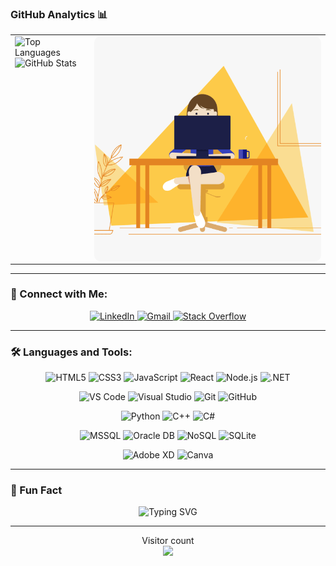 ### GitHub Analytics 📊

<div align="center">
  <table style="border-collapse: collapse; border: none; width: 100%;">
    <tr>
      <td valign="top" style="border: none;">
        <img height="180em" src="https://github-readme-stats.vercel.app/api/top-langs/?username=SemanurOrhan&layout=compact&theme=radical" alt="Top Languages" />
        <br />
        <img height="180em" src="https://github-readme-stats.vercel.app/api?username=SemanurOrhan&show_icons=true&theme=radical" alt="GitHub Stats" />
      </td>
      <td style="border: none; display: flex; align-items: center; justify-content: center;">
        <img align="right" alt="GIF" src="https://raw.githubusercontent.com/SemanurOrhan/SemanurOrhan/main/orange_blue_code_girl.gif" style="width: 400px; height: 360px; object-fit: cover; border-radius: 10px;" />
      </td>
    </tr>
  </table>
</div>

---

### 🔗 Connect with Me:

<p align="center">
  <a href="https://www.linkedin.com/in/semanur-orhan-262372259/?originalSubdomain=tr" target="_blank">
    <img src="https://img.shields.io/badge/LinkedIn-0077B5?&logo=linkedin&logoColor=white" alt="LinkedIn"/>
  </a>
  <a href="mailto:semanurorhan24@gmail.com">
    <img src="https://img.shields.io/badge/Gmail-D14836?&logo=gmail&logoColor=white" alt="Gmail"/>
  </a>
  <a href="https://stackoverflow.com/users/22823690/semnrr?tab=profile" target="_blank">
    <img src="https://img.shields.io/badge/Stack_Overflow-FE7A16?&logo=stack-overflow&logoColor=white" alt="Stack Overflow"/>
  </a>
</p>

---

### 🛠️ Languages and Tools:
<p align="center">
  <img src="https://img.shields.io/badge/HTML5-E34F26?&logo=html5&logoColor=white" alt="HTML5"/>
  <img src="https://img.shields.io/badge/CSS3-1572B6?&logo=css3&logoColor=white" alt="CSS3"/>
  <img src="https://img.shields.io/badge/JavaScript-F7DF1E?&logo=javascript&logoColor=black" alt="JavaScript"/>
  <img src="https://img.shields.io/badge/React-20232A?&logo=react&logoColor=61DAFB" alt="React"/>
  <img src="https://img.shields.io/badge/Node.js-339933?&logo=nodedotjs&logoColor=white" alt="Node.js"/>
  <img src="https://img.shields.io/badge/.NET-512BD4?&logo=dotnet&logoColor=white" alt=".NET"/>
</p>
<p align="center">
  <img src="https://img.shields.io/badge/Visual_Studio_Code-0078D4?&logo=visual%20studio%20code&logoColor=white" alt="VS Code"/>
  <img src="https://img.shields.io/badge/Visual_Studio-5C2D91?&logo=visual%20studio&logoColor=white" alt="Visual Studio"/>
  <img src="https://img.shields.io/badge/Git-F05032?&logo=git&logoColor=white" alt="Git"/>
  <img src="https://img.shields.io/badge/GitHub-100000?&logo=github&logoColor=white" alt="GitHub"/>
</p>
<p align="center">
  <img src="https://img.shields.io/badge/Python-3776AB?&logo=python&logoColor=white" alt="Python"/>
  <img src="https://img.shields.io/badge/C%2B%2B-00599C?&logo=c%2B%2B&logoColor=white" alt="C++"/>
  <img src="https://img.shields.io/badge/C%23-239120?&logo=c-sharp&logoColor=white" alt="C#"/>
</p>
<p align="center">
  <img src="https://img.shields.io/badge/Microsoft%20SQL%20Server-CC2927?&logo=microsoft%20sql%20server&logoColor=white" alt="MSSQL"/>
  <img src="https://img.shields.io/badge/Oracle_PL/SQL-F80000?&logo=oracle&logoColor=white" alt="Oracle DB"/>
  <img src="https://img.shields.io/badge/NoSQL-47A248?&logo=mongodb&logoColor=white" alt="NoSQL"/>
  <img src="https://img.shields.io/badge/SQLite-003B57?logo=sqlite&logoColor=white" alt="SQLite"/>
</p>
<p align="center">
  <img src="https://img.shields.io/badge/Adobe%20XD-FF61F6?&logo=adobe%20xd&logoColor=white" alt="Adobe XD"/>
  <img src="https://img.shields.io/badge/Canva-%2300C4CC.svg?&logo=Canva&logoColor=white" alt="Canva"/>
</p>

---

### 🌟 Fun Fact

<p align="center">
  <img src="https://readme-typing-svg.herokuapp.com?font=Fira+Code&pause=1000&color=FF7F50&width=435&lines=Always+learning+new+things!;Turning+coffee+into+code+☕💻;Open+source+enthusiast+❤️" alt="Typing SVG" />
</p>

---

<p align="center"> 
  Visitor count<br>
  <img src="https://profile-counter.glitch.me/SemanurOrhan/count.svg" />
</p>
